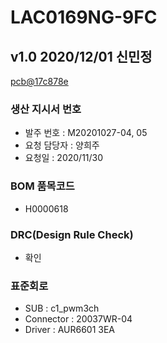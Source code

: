 # LAC0169NG-9FC

## v1.0 2020/12/01 신민정
[pcb@17c878e](https://github.com/enthusapp/pcb/commit/17c878e846fd22be68fe343f4e47fda32f72a51a)

### 생산 지시서 번호
* 발주 번호 : M20201027-04, 05
* 요청 담당자 : 양희주
* 요청일 : 2020/11/30

###  BOM 품목코드
* H0000618

### DRC(Design Rule Check)
* 확인

### 표준회로
* SUB : c1_pwm3ch
* Connector : 20037WR-04
* Driver : AUR6601 3EA

